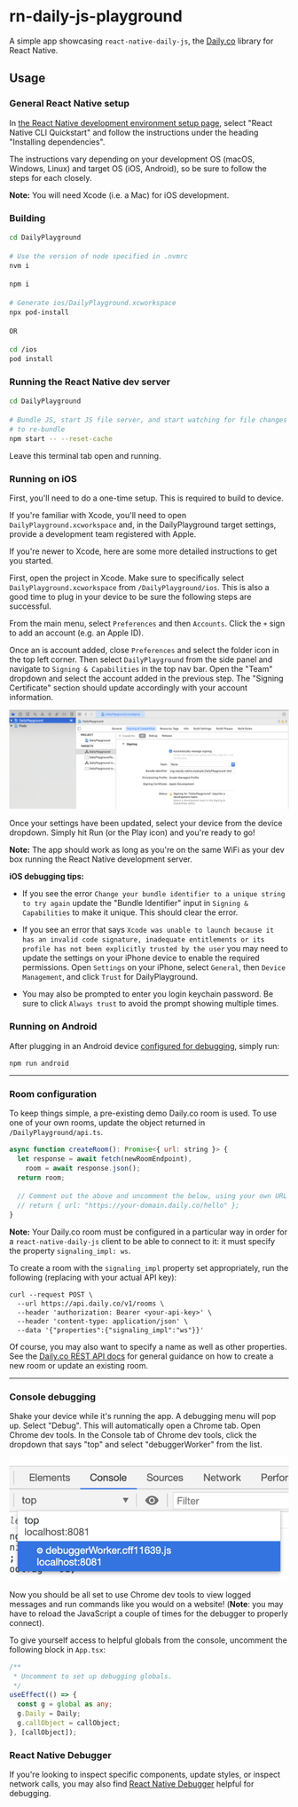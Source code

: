 # rn-daily-js-playground

A simple app showcasing `react-native-daily-js`, the [Daily.co](https://www.daily.co) library for React Native.

## Usage

### General React Native setup

In [the React Native development environment setup page](https://reactnative.dev/docs/environment-setup), select "React Native CLI Quickstart" and follow the instructions under the heading "Installing dependencies".

The instructions vary depending on your development OS (macOS, Windows, Linux) and target OS (iOS, Android), so be sure to follow the steps for each closely.

**Note:** You will need Xcode (i.e. a Mac) for iOS development. 

### Building

```bash
cd DailyPlayground

# Use the version of node specified in .nvmrc
nvm i

npm i

# Generate ios/DailyPlayground.xcworkspace
npx pod-install

OR

cd /ios
pod install
```

### Running the React Native dev server

```bash
cd DailyPlayground

# Bundle JS, start JS file server, and start watching for file changes in order
# to re-bundle
npm start -- --reset-cache
```

Leave this terminal tab open and running.

### Running on iOS

First, you'll need to do a one-time setup. This is required to build to device.

If you're familiar with Xcode, you'll need to open `DailyPlayground.xcworkspace` and, in the DailyPlayground target settings, provide a development team registered with Apple. 

If you're newer to Xcode, here are some more detailed instructions to get you started.

First, open the project in Xcode. Make sure to specifically select `DailyPlayground.xcworkspace` from `/DailyPlayground/ios`. This is also a good time to plug in your device to be sure the following steps are successful.
 
From the main menu, select `Preferences` and then `Accounts`. Click the `+` sign to add an account (e.g. an Apple ID).

Once an is account added, close `Preferences` and select the folder icon in the top left corner. Then select `DailyPlayground` from the side panel and navigate to `Signing & Capabilities` in the top nav bar. Open the "Team" dropdown and select the account added in the previous step. The "Signing Certificate" section should update accordingly with your account information.

![Xcode menu ](xcode-screenshot.png)

Once your settings have been updated, select your device from the device dropdown. Simply hit Run (or the Play icon) and you're ready to go!

**Note:** The app should work as long as you're on the same WiFi as your dev box running the React Native development server.

**iOS debugging tips:**

- If you see the error `Change your bundle identifier to a unique string to try again` update the "Bundle Identifier" input in `Signing & Capabilities` to make it unique. This should clear the error.

- If you see an error that says `Xcode was unable to launch because it has an invalid code signature, inadequate entitlements or its profile has not been explicitly trusted by the user` you may need to update the settings on your iPhone device to enable the required permissions. Open `Settings` on your iPhone, select `General`, then `Device Management`, and click `Trust` for DailyPlayground.

- You may also be prompted to enter you login keychain password. Be sure to click `Always trust` to avoid the prompt showing multiple times.

### Running on Android

After plugging in an Android device [configured for debugging](https://developer.android.com/studio/debug/dev-options), simply run:

```
npm run android
```

----

### Room configuration

To keep things simple, a pre-existing demo Daily.co room is used. To use one of your own rooms, update the object returned in `/DailyPlayground/api.ts`.

```js
async function createRoom(): Promise<{ url: string }> {
  let response = await fetch(newRoomEndpoint),
    room = await response.json();
  return room;

  // Comment out the above and uncomment the below, using your own URL
  // return { url: "https://your-domain.daily.co/hello" };
}
```

**Note:** Your Daily.co room must be configured in a particular way in order for a `react-native-daily-js` client to be able to connect to it: it must specify the property `signaling_impl: ws`.

To create a room with the `signaling_impl` property set appropriately, run the following (replacing <your-api-key> with your actual API key):

```
curl --request POST \
  --url https://api.daily.co/v1/rooms \
  --header 'authorization: Bearer <your-api-key>' \
  --header 'content-type: application/json' \
  --data '{"properties":{"signaling_impl":"ws"}}'
```

Of course, you may also want to specify a name as well as other properties. See the [Daily.co REST API docs](https://docs.daily.co/reference#rooms) for general guidance on how to create a new room or update an existing room.

----
### Console debugging

Shake your device while it's running the app. A debugging menu will pop up. Select "Debug". This will automatically open a Chrome tab. Open Chrome dev tools. In the Console tab of Chrome dev tools, click the dropdown that says "top" and select "debuggerWorker" from the list.

![Image showing selecting "debuggerWorker" from the Console tab in the Chrome debugger](debuggerWorker-screenshot.png)

Now you should be all set to use Chrome dev tools to view logged messages and run commands like you would on a website! (**Note**: you may have to reload the JavaScript a couple of times for the debugger to properly connect).

To give yourself access to helpful globals from the console, uncomment the following block in `App.tsx`:

```ts
/**
 * Uncomment to set up debugging globals.
 */
useEffect(() => {
  const g = global as any;
  g.Daily = Daily;
  g.callObject = callObject;
}, [callObject]);
```

### React Native Debugger

If you're looking to inspect specific components, update styles, or inspect network calls, you may also find [React Native Debugger](https://github.com/jhen0409/react-native-debugger) helpful for debugging.
